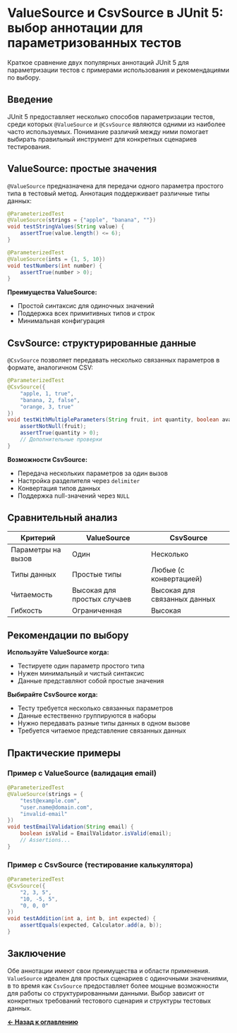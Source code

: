 # ValueSource и CsvSource в JUnit 5: выбор аннотации для параметризованных тестов

Краткое сравнение двух популярных аннотаций JUnit 5 для параметризации тестов с примерами использования и рекомендациями по выбору.

## Введение

JUnit 5 предоставляет несколько способов параметризации тестов, среди которых `@ValueSource` и `@CsvSource` являются одними из наиболее часто используемых. Понимание различий между ними помогает выбирать правильный инструмент для конкретных сценариев тестирования.

## ValueSource: простые значения

`@ValueSource` предназначена для передачи одного параметра простого типа в тестовый метод. Аннотация поддерживает различные типы данных:

```java
@ParameterizedTest
@ValueSource(strings = {"apple", "banana", ""})
void testStringValues(String value) {
    assertTrue(value.length() <= 6);
}

@ParameterizedTest
@ValueSource(ints = {1, 5, 10})
void testNumbers(int number) {
    assertTrue(number > 0);
}
```

**Преимущества ValueSource:**
- Простой синтаксис для одиночных значений
- Поддержка всех примитивных типов и строк
- Минимальная конфигурация

## CsvSource: структурированные данные

`@CsvSource` позволяет передавать несколько связанных параметров в формате, аналогичном CSV:

```java
@ParameterizedTest
@CsvSource({
    "apple, 1, true",
    "banana, 2, false", 
    "orange, 3, true"
})
void testWithMultipleParameters(String fruit, int quantity, boolean available) {
    assertNotNull(fruit);
    assertTrue(quantity > 0);
    // Дополнительные проверки
}
```

**Возможности CsvSource:**
- Передача нескольких параметров за один вызов
- Настройка разделителя через `delimiter`
- Конвертация типов данных
- Поддержка null-значений через `NULL`

## Сравнительный анализ

| Критерий | ValueSource | CsvSource |
|----------|-------------|-----------|
| Параметры на вызов | Один | Несколько |
| Типы данных | Простые типы | Любые (с конвертацией) |
| Читаемость | Высокая для простых случаев | Высокая для связанных данных |
| Гибкость | Ограниченная | Высокая |

## Рекомендации по выбору

**Используйте ValueSource когда:**
- Тестируете один параметр простого типа
- Нужен минимальный и чистый синтаксис
- Данные представляют собой простые значения

**Выбирайте CsvSource когда:**
- Тесту требуется несколько связанных параметров
- Данные естественно группируются в наборы
- Нужно передавать разные типы данных в одном вызове
- Требуется читаемое представление связанных данных

## Практические примеры

### Пример с ValueSource (валидация email)
```java
@ParameterizedTest
@ValueSource(strings = {
    "test@example.com",
    "user.name@domain.com", 
    "invalid-email"
})
void testEmailValidation(String email) {
    boolean isValid = EmailValidator.isValid(email);
    // Assertions...
}
```

### Пример с CsvSource (тестирование калькулятора)
```java
@ParameterizedTest
@CsvSource({
    "2, 3, 5",
    "10, -5, 5", 
    "0, 0, 0"
})
void testAddition(int a, int b, int expected) {
    assertEquals(expected, Calculator.add(a, b));
}
```

## Заключение

Обе аннотации имеют свои преимущества и области применения. `ValueSource` идеален для простых сценариев с одиночными значениями, в то время как `CsvSource` предоставляет более мощные возможности для работы со структурированными данными. Выбор зависит от конкретных требований тестового сценария и структуры тестовых данных.

[**&#x2190; Назад к оглавлению**](README.md)